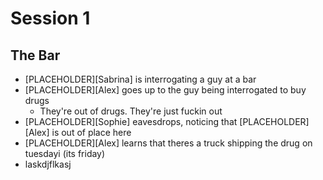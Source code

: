 # Session 1

## The Bar

- [PLACEHOLDER][Sabrina] is interrogating a guy at a bar
- [PLACEHOLDER][Alex] goes up to the guy being interrogated to buy drugs
  - They're out of drugs. They're just fuckin out
- [PLACEHOLDER][Sophie] eavesdrops, noticing that [PLACEHOLDER][Alex] is out of place here
- [PLACEHOLDER][Alex] learns that theres a truck shipping the drug on tuesdayi (its friday)
- laskdjflkasj
